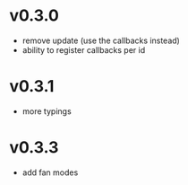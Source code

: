 # v0.3.0
- remove update (use the callbacks instead)
- ability to register callbacks per id

# v0.3.1
- more typings

# v0.3.3
- add fan modes 